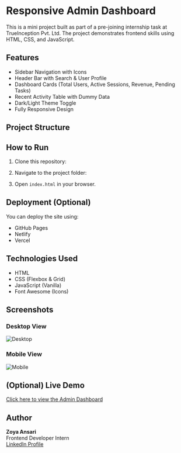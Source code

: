 # Responsive Admin Dashboard

This is a mini project built as part of a pre-joining internship task at TrueInception Pvt. Ltd. The project demonstrates frontend skills using HTML, CSS, and JavaScript.

## Features

- Sidebar Navigation with Icons
- Header Bar with Search & User Profile
- Dashboard Cards (Total Users, Active Sessions, Revenue, Pending Tasks)
- Recent Activity Table with Dummy Data
- Dark/Light Theme Toggle
- Fully Responsive Design

## Project Structure


## How to Run

1. Clone this repository:

2. Navigate to the project folder:

3. Open `index.html` in your browser.

## Deployment (Optional)

You can deploy the site using:
- GitHub Pages
- Netlify
- Vercel

## Technologies Used

- HTML
- CSS (Flexbox & Grid)
- JavaScript (Vanilla)
- Font Awesome (Icons)

## Screenshots

### Desktop View  
![Desktop](./screenshots/dashboard.png)

### Mobile View  
![Mobile](./screenshots/dashboard-mobile.png)

## (Optional) Live Demo
[Click here to view the Admin Dashboard](https://zoya-admin-dashboard.netlify.app)


## Author

**Zoya Ansari**  
Frontend Developer Intern  
[LinkedIn Profile](https://www.linkedin.com/in/your-profile)
